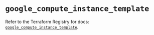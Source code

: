 # `google_compute_instance_template`

Refer to the Terraform Registry for docs: [`google_compute_instance_template`](https://registry.terraform.io/providers/hashicorp/google/6.14.1/docs/resources/compute_instance_template).
